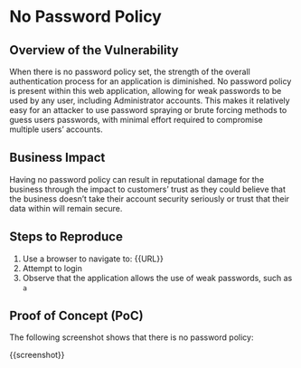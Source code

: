 # No Password Policy

## Overview of the Vulnerability

When there is no password policy set, the strength of the overall authentication process for an application is diminished. No password policy is present within this web application, allowing for weak passwords to be used by any user, including Administrator accounts. This makes it relatively easy for an attacker to use password spraying or brute forcing methods to guess users passwords, with minimal effort required to compromise multiple users’ accounts.

## Business Impact

Having no password policy can result in reputational damage for the business through the impact to customers’ trust as they could believe that the business doesn’t take their account security seriously or trust that their data within will remain secure.

## Steps to Reproduce

1. Use a browser to navigate to: {{URL}}
1. Attempt to login
1. Observe that the application allows the use of weak passwords, such as `a`

## Proof of Concept (PoC)

The following screenshot shows that there is no password policy:

{{screenshot}}
